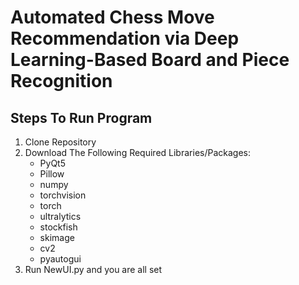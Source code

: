 # Automated Chess Move Recommendation via Deep Learning-Based Board and Piece Recognition
## Steps To Run Program
1. Clone Repository
2. Download The Following Required Libraries/Packages:
   - PyQt5
   - Pillow
   - numpy
   - torchvision
   - torch
   - ultralytics
   - stockfish
   - skimage
   - cv2
   - pyautogui
3. Run NewUI.py and you are all set
